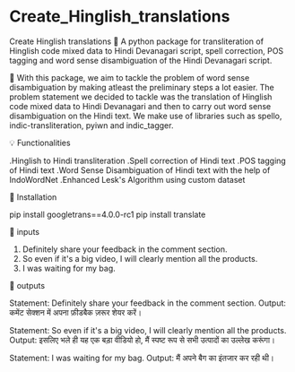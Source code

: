 # Create_Hinglish_translations
Create Hinglish translations
📌 A python package for transliteration of Hinglish code mixed data to Hindi Devanagari script, spell correction, POS tagging and word sense disambiguation of the Hindi Devanagari script.

📖 With this package, we aim to tackle the problem of word sense disambiguation by making atleast the preliminary steps a lot easier. The problem statement we decided to tackle was the translation of Hinglish code mixed data to Hindi Devanagari and then to carry out word sense disambiguation on the Hindi text. We make use of libraries such as spello, indic-transliteration, pyiwn and indic_tagger.

💡 Functionalities

.Hinglish to Hindi transliteration
.Spell correction of Hindi text
.POS tagging of Hindi text
.Word Sense Disambiguation of Hindi text with the help of IndoWordNet
.Enhanced Lesk's Algorithm using custom dataset

💾 Installation

pip install googletrans==4.0.0-rc1
pip install translate

💾 inputs

1. Definitely share your feedback in the comment section.
2. So even if it's a big video, I will clearly mention all the products.
3. I was waiting for my bag.

💾 outputs

Statement: Definitely share your feedback in the comment section.
Output: कमेंट सेक्शन में अपना फ़ीडबैक ज़रूर शेयर करें।

Statement: So even if it's a big video, I will clearly mention all the products.
Output: इसलिए भले ही यह एक बड़ा वीडियो हो, मैं स्पष्ट रूप से सभी उत्पादों का उल्लेख करूंगा।

Statement: I was waiting for my bag.
Output: मैं अपने बैग का इंतजार कर रही थी।

   

